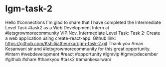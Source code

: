 # lgm-task-2
Hello #connections 
I'm glad to share that I have completed the Intermediate Level Task #task2 as a Web Development Intern at #letsgrowmorecommunity VIP Nov. 
Intermediate Level Task: Task 2: Create a web application using create-react-app. 
Github link: https://github.com/Kshitijatheurkar/lgm-task-2.git
Thank you Aman Kesarwani sir and #letsgrowmorecommunity for this great opportunity. 
#intern #webdevelopment #react #opportunity #lgmvip #lgmvipdecember #github #share #thankyou #task2 #amankesarwani
